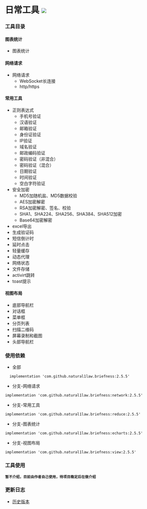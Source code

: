 日常工具 [![](https://jitpack.io/v/natural1law/briefness.svg)](https://jitpack.io/#natural1law/briefness)
======

### 工具目录
   #### 图表统计
   * 图表统计
   #### 网络请求
   * 网络请求
     * WebSocket长连接
     * http/https 
   #### 常用工具
   * 正则表达式
     * 手机号验证
     * 汉语验证
     * 邮箱验证
     * 身份证验证
     * IP验证
     * 域名验证
     * 邮政编码验证
     * 密码验证（非混合）
     * 密码验证（混合）
     * 日期验证
     * 时间验证
     * 空白字符验证
   * 安全加密
     * MD5加随机盐、MD5数据校验
     * AES加密解密
     * RSA加密解密、签名、校验
     * SHA1、SHA224、SHA256、SHA384、SHA512加密
     * Base64加密解密
   * excel导出
   * 生成验证码
   * 短信倒计时
   * 延时点击
   * 轻量缓存
   * 动态代理
   * 网络状态
   * 文件存储
   * activirt跳转
   * toast提示
   #### 视图布局
   * 底部导航栏
   * 对话框
   * 菜单框
   * 分页列表
   * 扫描二维码
   * 屏幕录制和截图
   * 头部导航栏

### 使用依赖
  * 全部
  ```
    implementation 'com.github.natural1law.briefness:2.5.5'
  ```
  * 分支-网络请求
  ```
  implementation 'com.github.natural1law.briefness:network:2.5.5'
  ```
  * 分支-常用工具
  ```
  implementation 'com.github.natural1law.briefness:reduce:2.5.5'
  ```
  * 分支-图表统计
  ```
  implementation 'com.github.natural1law.briefness:echarts:2.5.5'
  ```
  * 分支-视图布局
  ```
  implementation 'com.github.natural1law.briefness:view:2.5.5'
  ```

### 工具使用
  **`暂不介绍，目前由作者自己使用，待项目稳定后在做介绍`**

### 更新日志
  * [历史版本](https://github.com/natural1law/briefness/blob/master/HISTORY_VERSION.md "点击查看历史版本")
